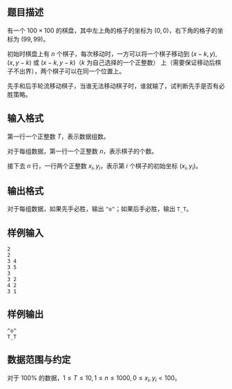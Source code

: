 ## 题目描述

有一个 $100\times100$ 的棋盘，其中左上角的格子的坐标为 $(0,0)$，右下角的格子的坐标为 $(99,99)$。

初始时棋盘上有 $n$ 个棋子，每次移动时，一方可以将一个棋子移动到 $(x-k,y),(x,y-k)$ 或 $(x-k,y-k)$（$k$ 为自己选择的一个正整数） 上（需要保证移动后棋子不出界），两个棋子可以在同一个位置上。

先手和后手轮流移动棋子，当谁无法移动棋子时，谁就输了，试判断先手是否有必胜策略。

## 输入格式

第一行一个正整数 $T$，表示数据组数。

对于每组数据，第一行一个正整数 $n$，表示棋子的个数。

接下去 $n$ 行，一行两个正整数 $x_i,y_i$，表示第 $i$ 个棋子的初始坐标 $(x_i,y_i)$。

## 输出格式

对于每组数据，如果先手必胜，输出 `^o^`；如果后手必胜，输出 `T_T`。

## 样例输入

```plain
2
2
3 4
3 5
3
3 2
4 2
3 1
```

## 样例输出

```plain
^o^
T_T
```

## 数据范围与约定

对于 $100\%$ 的数据，$1\le T\le10,1\le n\le1000,0\le x_i,y_i<100$。